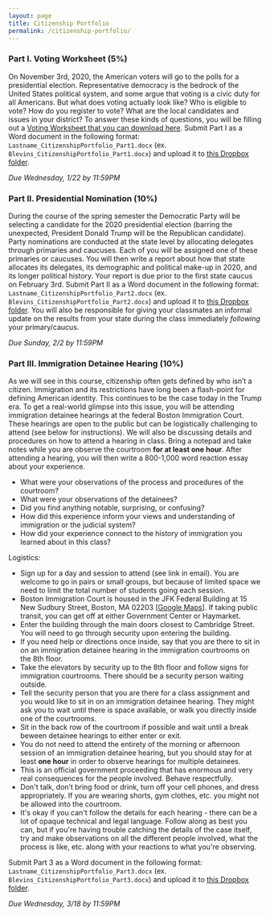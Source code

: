 ```yaml
---
layout: page
title: Citizenship Portfolio
permalink: /citizenship-portfolio/
---
```


### Part I. Voting Worksheet (5%)

On November 3rd, 2020, the American voters will go to the polls for a presidential election. Representative democracy is the bedrock of the United States political system, and some argue that voting is a civic duty for all Americans. But what does voting actually look like? Who is eligible to vote? How do you register to vote? What are the local candidates and issues in your district? To answer these kinds of questions, you will be filling out a [Voting Worksheet that you can download here]({{site.baseurl}}/downloads/CitizenshipPortfolio_Part1.docx). Submit Part I as a Word document in the following format: `Lastname_CitizenshipPortfolio_Part1.docx` (ex. `Blevins_CitizenshipPortfolio_Part1.docx`) and upload it to [this Dropbox folder](https://www.dropbox.com/request/mjQk0WmUw6gFmSOX49HZ).

*Due Wednesday, 1/22 by 11:59PM* 

### Part II. Presidential Nomination (10%)

During the course of the spring semester the Democratic Party will be selecting a candidate for the 2020 presidential election (barring the unexpected, President Donald Trump will be the Republican candidate). Party nominations are conducted at the state level by allocating delegates through primaries and caucuses. Each of you will be assigned one of these primaries or caucuses. You will then write a report about how that state allocates its delegates, its demographic and political make-up in 2020, and its longer political history. Your report is due prior to the first state caucus on February 3rd. Submit Part II as a Word document in the following format: `Lastname_CitizenshipPortfolio_Part2.docx` (ex. `Blevins_CitizenshipPortfolio_Part2.docx`) and upload it to [this Dropbox folder](https://www.dropbox.com/request/1hjPyh14XU5tS36M28TX). You will also be responsible for giving your classmates an informal update on the results from your state during the class immediately *following* your primary/caucus. 

*Due Sunday, 2/2 by 11:59PM*

### Part III. Immigration Detainee Hearing (10%)

As we will see in this course, citizenship often gets defined by who isn’t a citizen. Immigration and its restrictions have long been a flash-point for defining American identity. This  continues to be the case today in the Trump era. To get a real-world glimpse into this issue, you will be attending immigration detainee hearings at the federal Boston Immigration Court. These hearings are open to the public but can be logistically challenging to attend (see below for instructions). We will also be discussing details and procedures on how to attend a hearing in class. Bring a notepad and take notes while you are observe the courtroom **for at least one hour**. After attending a hearing, you will then write a 800-1,000 word reaction essay about your experience. 

- What were your observations of the process and procedures of the courtroom?
- What were your observations of the detainees?
- Did you find anything notable, surprising, or confusing?
- How did this experience inform your views and understanding of immigration or the judicial system?
- How did your experience connect to the history of immigration you learned about in this class?


Logistics:

- Sign up for a day and session to attend (see link in email). You are welcome to go in pairs or small groups, but because of limited space we need to limit the total number of students going each session.
- Boston Immigration Court is housed in the JFK Federal Building at 15 New Sudbury Street,
Boston, MA 02203 [[Google Maps](https://goo.gl/maps/wP9VTPEUPJN2)]. If taking public transit, you can get off at either Government Center or Haymarket.
- Enter the building through the main doors closest to Cambridge Street. You will need to go through security upon entering the building. 
- If you need help or directions once inside, say that you are there to sit in on an immigration detainee hearing in the immigration courtrooms on the 8th floor.
- Take the elevators by security up to the 8th floor and follow signs for immigration courtrooms. There should be a security person waiting outside.
- Tell the security person that you are there for a class assignment and you would like to sit in on an immigration detainee hearing. They might ask you to wait until there is space available, or walk you directly inside one of the courtrooms. 
- Sit in the back row of the courtroom if possible and wait until a break beween detainee hearings to either enter or exit. 
- You do not need to attend the entirety of the morning or afternoon session of an immigration detainee hearing, but you should stay for at least **one hour** in order to observe hearings for multiple detainees. 
- This is an official government proceeding that has enormous and very real consequences for the people involved. Behave respectfully.  
- Don't talk, don’t bring food or drink, turn off your cell phones, and dress appropriately. If you are wearing shorts, gym clothes, etc. you might not be allowed into the courtroom. 
- It's okay if you can't follow the details for each hearing - there can be a lot of opaque technical and legal language. Follow along as best you can, but if you're having trouble catching the details of the case itself, try and make observations on all the different people involved, what the process is like, etc. along with your reactions to what you're observing. 

Submit Part 3 as a Word document in the following format: `Lastname_CitizenshipPortfolio_Part3.docx` (ex. `Blevins_CitizenshipPortfolio_Part3.docx`) and upload it to [this Dropbox folder]().

*Due Wednesday, 3/18 by 11:59PM*